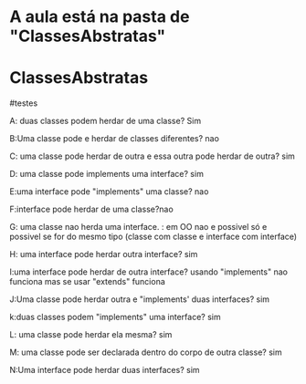 # A aula está na pasta de "ClassesAbstratas"


# ClassesAbstratas

#testes

A: duas classes podem herdar de uma classe? Sim 

B:Uma classe pode e herdar de classes diferentes? nao

C: uma classe pode herdar de outra e essa outra pode herdar de outra? sim

D: uma classe pode implements uma interface? sim

E:uma interface pode "implements" uma classe? nao

F:interface  pode herdar de uma classe?nao

G: uma classe nao herda uma interface. : em OO nao e possivel só e possivel se for do mesmo tipo (classe com classe e interface com interface)

H: uma interface pode herdar outra interface? sim

I:uma interface pode herdar de outra interface? usando "implements" nao funciona mas se usar "extends" funciona

J:Uma classe pode herdar outra e "implements' duas interfaces? sim

k:duas classes podem "implements" uma interface? sim

L: uma classe pode herdar ela mesma? sim

M: uma classe pode ser declarada dentro do corpo de outra classe? sim

N:Uma interface pode herdar duas interfaces? sim
